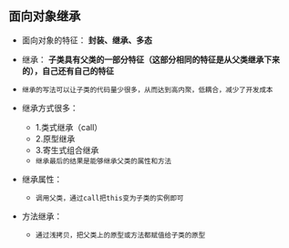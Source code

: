## 面向对象继承
- 面向对象的特征：
    **封装、继承、多态**

- 继承：
    **子类具有父类的一部分特征（这部分相同的特征是从父类继承下来的），自己还有自己的特征**

- `继承的写法可以让子类的代码量少很多，从而达到高内聚，低耦合，减少了开发成本`

- 继承方式很多：
    - 1.类式继承（call）
    - 2.原型继承
    - 3.寄生式组合继承
    - `继承最后的结果是能够继承父类的属性和方法`

- 继承属性：
    - `调用父类，通过call把this变为子类的实例即可`

- 方法继承：
    - `通过浅拷贝，把父类上的原型或方法都赋值给子类的原型`